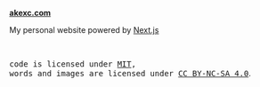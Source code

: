 **[akexc.com](https://akexc.com)**

My personal website powered by [Next.js](https://www.nextjs.cn/)

<br>

<samp>code is licensed under <a href='./LICENSE'>MIT</a>,<br> words and images are licensed under <a href='https://creativecommons.org/licenses/by-nc-sa/4.0/'>CC BY-NC-SA 4.0</a></samp>.
